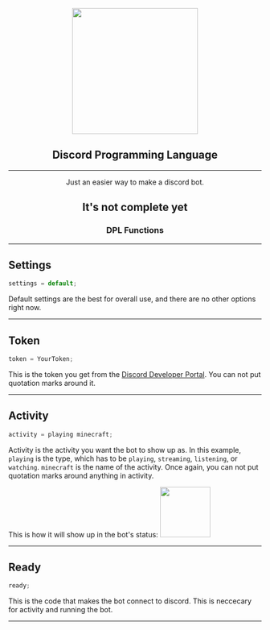 <p align="center">
  <img src="https://github.com/ThatError404/DPL/raw/master/DPL.png" width="250"/>
</p>
<h2 align="center" width="200"><b>Discord Programming Language</b></h2>

------


<p align="center">Just an easier way to make a discord bot.</p>

<h2 align="center" width="200">It's not complete yet</h2>


<h3 align="center" width="200">DPL Functions</h3>

------

## Settings

```js
settings = default;
```

Default settings are the best for overall use, and there are no other options right now.

------

## Token

```js
token = YourToken;
```

This is the token you get from the [Discord Developer Portal](https://discordapp.com/developers/applications/me). You can not put quotation marks around it.

------

## Activity

```js
activity = playing minecraft;
```

Activity is the activity you want the bot to show up as. In this example, `playing` is the type, which has to be `playing`, `streaming`, `listening`, or `watching`. `minecraft` is the name of the activity. Once again, you can not put quotation marks around anything in activity.

This is how it will show up in the bot's status:  <img src="https://github.com/ThatError404/DPL/blob/master/DPL-ActivityExample.png?raw=true" width="100">

------

## Ready

```js
ready;
```

This is the code that makes the bot connect to discord. This is neccecary for activity and running the bot.

------
